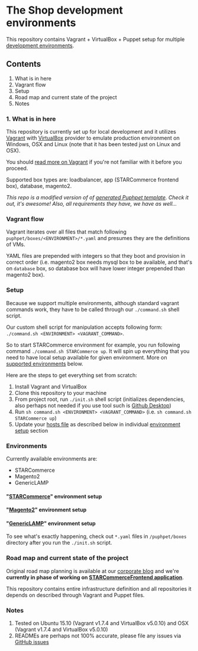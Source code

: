 # The Shop development environments
This repository contains Vagrant + VirtualBox + Puppet setup for multiple 
[development environments](https://github.com/the-shop/Environments#environments). 

## Contents
  1. What is in here
  2. Vagrant flow
  3. Setup
  4. Road map and current state of the project
  5. Notes

### 1. What is in here
This repository is currently set up for local development and it utilizes [Vagrant](https://www.vagrantup.com/) with 
[VirtualBox](https://www.virtualbox.org/) provider to emulate production environment on Windows, OSX and Linux (note 
that it has been tested just on Linux and OSX).

You should [read more on Vagrant](https://docs.vagrantup.com/v2/why-vagrant/index.html) if you're not familiar with it
before you proceed.

Supported box types are: loadbalancer, app (STARCommerce frontend box), database, magento2. 

*This repo is a modified version of of [generated Puphpet template](https://puphpet.com/). Check it out, it's awesome!
Also, all requirements they have, we have as well...*

### Vagrant flow
Vagrant iterates over all files that match following `puphpet/boxes/<ENVIRONMENT>/*.yaml` and presumes they are the 
definitions of VMs.

YAML files are prepended with integers so that they boot and provision in correct order (i.e. magento2 box needs mysql 
box to be available, and that's on `database` box, so database box will have lower integer prepended than magento2 box).

### Setup
Because we support multiple environments, although standard vagrant commands work, they have to be called through our 
`./command.sh` shell script.

Our custom shell script for manipulation accepts following form: `./command.sh <ENVIRONMENT> <VAGRANT_COMMAND>`.

So to start STARCommerce environment for example, you run following command `./command.sh STARCommerce up`. It will spin 
up everything that you need to have local setup available for given environment. More on 
[supported environments](https://github.com/the-shop/Environments#environments) below.

Here are the steps to get everything set from scratch:

  1. Install Vagrant and VirtualBox
  2. Clone this repository to your machine 
  3. From project root, run `./init.sh` shell script (initializes dependencies, also perhaps not needed if you use tool 
  such is [Github Desktop](https://desktop.github.com/))
  4. Run `sh command.sh <ENVIRONMENT> <VAGRANT_COMMAND>` (i.e. `sh command.sh STARCommerce up`)
  5. Update your [hosts file](https://en.wikipedia.org/wiki/Hosts_(file)#Location_in_the_file_system) as described below
  in individual [environment setup](README.md#environments) section
  
### Environments
Currently available environments are:
  - STARCommerce
  - Magento2
  - GenericLAMP

#### "[STARCommerce](https://github.com/the-shop/STARCommerceBoxes)" environment setup

#### "[Magento2](https://github.com/the-shop/Magento2Boxes)" environment setup

#### "[GenericLAMP](https://github.com/the-shop/LAMPBox)" environment setup

To see what's exactly happening, check out `*.yaml` files in `/puphpet/boxes` directory after you run the `./init.sh`
script.

### Road map and current state of the project
Original road map planning is available at our [corporate blog](http://the-shop.io/star-commerce-roadmap/) and we're 
**currently in phase of working on 
[STARCommerceFrontend application](https://github.com/the-shop/STARCommerceFrontend)**.

This repository contains entire infrastructure definition and all repositories it depends on described through Vagrant 
and Puppet files.

### Notes
  1. Tested on Ubuntu 15.10 (Vagrant v1.7.4 and VirtualBox v5.0.10) and OSX (Vagrant v1.7.4 and VirtualBox v5.0.10)
  2. READMEs are perhaps not 100% accurate, please file any issues via 
  [GitHub issues](https://github.com/the-shop/STARCommerceFrontend/issues)